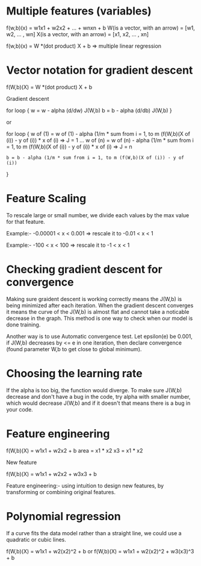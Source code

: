 # Multiple features (variables)

f(w,b)(x) = w1x1 + w2x2 + ... + wnxn + b
W(is a vector, with an arrow) = [w1, w2, ... , wn]
X(is a vector, with an arrow) = [x1, x2, ... , xn]

f(w,b)(x) = W *(dot product) X + b => multiple linear regression


# Vector notation for gradient descent

f(W,b)(X) = W *(dot product) X + b

Gradient descent

for loop {
	w = w - alpha (d/dw) J(W,b)
	b = b - alpha (d/db) J(W,b)
}

or 

for loop {
	w of (1) = w of (1) - alpha (1/m * sum from i = 1, to m (f(W,b)(X of (i)) - y of (i)) * x of (i) => J = 1
	...
	w of (n) = w of (n) - alpha (1/m * sum from i = 1, to m (f(W,b)(X of (i)) - y of (i)) * x of (i) => J = n

	b = b - alpha (1/m * sum from i = 1, to m (f(W,b)(X of (i)) - y of (i))
}


# Feature Scaling

To rescale large or small number, we divide each values by the max value for that 
feature.

Example:- -0.00001 < x < 0.001 => rescale it to -0.01 < x < 1

Example:- -100 < x < 100 => rescale it to -1 < x < 1


# Checking gradient descent for convergence

Making sure graident descent is working correctly means the J(W,b) is being minimized
after each iteration. When the gradient descent converges it means the curve of the
J(W,b) is almost flat and cannot take a noticable decrease in the graph. This method
is one way to check when our model is done training.

Another way is to use Automatic convergence test. Let epsilon(e) be 0.001, if J(W,b)
decreases by <= e in one iteration, then declare convergence (found parameter W,b to
get close to global minimum).


# Choosing the learning rate

If the alpha is too big, the function would diverge. To make sure J(W,b) 
decrease and don't have a bug in the code, try alpha with smaller number, 
which would decrease J(W,b) and if it doesn't that means there is a bug 
in your code. 


# Feature engineering

f(W,b)(X) = w1x1 + w2x2 + b
area = x1 * x2
x3 = x1 * x2

New feature

f(W,b)(X) = w1x1 + w2x2 + w3x3 + b

Feature engineering:- using intuition to design new features, by 
transforming or combining original features.


# Polynomial regression

If a curve fits the data model rather than a straight line, we 
could use a quadratic or cubic lines.

f(W,b)(X) = w1x1 + w2(x2)^2 + b
or
f(W,b)(X) = w1x1 + w2(x2)^2 + w3(x3)^3 + b
